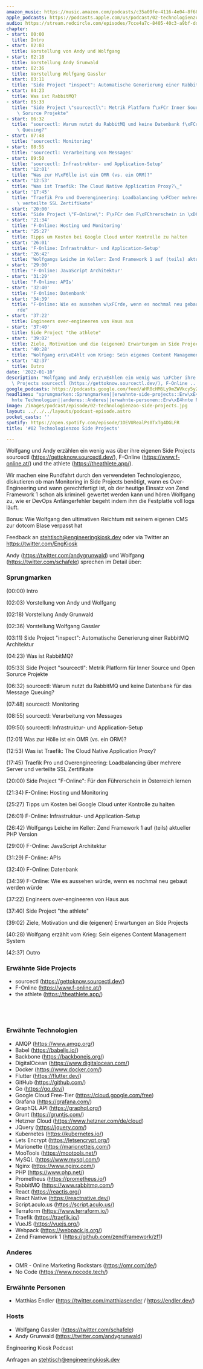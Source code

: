 ```yaml
---
amazon_music: https://music.amazon.com/podcasts/c35a09fe-4116-4e04-8f68-77d61b112e46/episodes/bd4e3f9d-4a06-4954-b5fe-63d7b71208aa/engineering-kiosk-02-technologienzoo-side-projects
apple_podcasts: https://podcasts.apple.com/us/podcast/02-technologienzoo-side-projects/id1603082924?i=1000547431502
audio: https://stream.redcircle.com/episodes/7cce4a7c-8405-40c3-a9bf-dd902f0a07d8/stream.mp3
chapter:
- start: 00:00
  title: Intro
- start: 02:03
  title: Vorstellung von Andy und Wolfgang
- start: 02:18
  title: Vorstellung Andy Grunwald
- start: 02:36
  title: Vorstellung Wolfgang Gassler
- start: 03:11
  title: 'Side Project "inspect": Automatische Generierung einer RabbitMQ Architektur'
- start: 04:23
  title: Was ist RabbitMQ?
- start: 05:33
  title: "Side Project \"sourcectl\": Metrik Platform f\xFCr Inner Source und Open\
    \ Sorurce Projekte"
- start: 06:32
  title: "sourcectl: Warum nutzt du RabbitMQ und keine Datenbank f\xFCr das Message\
    \ Queuing?"
- start: 07:48
  title: 'sourcectl: Monitoring'
- start: 08:55
  title: 'sourcectl: Verarbeitung von Messages'
- start: 09:50
  title: 'sourcectl: Infrastruktur- und Application-Setup'
- start: '12:01'
  title: "Was zur H\xF6lle ist ein OMR (vs. ein ORM)?"
- start: '12:53'
  title: "Was ist Traefik: The Cloud Native Application Proxy?\_"
- start: '17:45'
  title: "Traefik Pro und Overengineering: Loadbalancing \xFCber mehrere Server und\
    \ verteilte SSL Zertifikate"
- start: '20:00'
  title: "Side Project \"F-Online\": F\xFCr den F\xFChrerschein in \xD6sterreich lernen"
- start: '21:34'
  title: 'F-Online: Hosting und Monitoring'
- start: '25:27'
  title: Tipps um Kosten bei Google Cloud unter Kontrolle zu halten
- start: '26:01'
  title: 'F-Online: Infrastruktur- und Application-Setup'
- start: '26:42'
  title: 'Wolfgangs Leiche im Keller: Zend Framework 1 auf (teils) aktueller PHP Version'
- start: '29:00'
  title: 'F-Online: JavaScript Architektur'
- start: '31:29'
  title: 'F-Online: APIs'
- start: '32:40'
  title: 'F-Online: Datenbank'
- start: '34:39'
  title: "F-Online: Wie es aussehen w\xFCrde, wenn es nochmal neu gebaut werden w\xFC\
    rde"
- start: '37:22'
  title: Engineers over-engineeren von Haus aus
- start: '37:40'
  title: Side Project "the athlete"
- start: '39:02'
  title: Ziele, Motivation und die (eigenen) Erwartungen an Side Projects
- start: '40:28'
  title: "Wolfgang erz\xE4hlt vom Krieg: Sein eigenes Content Management System"
- start: '42:37'
  title: Outro
date: '2022-01-10'
description: "Wolfgang und Andy erz\xE4hlen ein wenig was \xFCber ihre eigenen Side\
  \ Projects sourcectl (https://gettoknow.sourcectl.dev/), F-Online ..."
google_podcasts: https://podcasts.google.com/feed/aHR0cHM6Ly9mZWVkcy5yZWRjaXJjbGUuY29tLzBlY2ZkZmQ3LWZkYTEtNGMzZC05NTE1LTQ3NjcyN2Y5ZGY1ZQ/episode/NTYxZjhlNmQtZTg2OS00MmIxLTg1MzYtMzE5ZTk1MDI5NGRh?sa=X&ved=0CAUQkfYCahcKEwi4xMSxj4L4AhUAAAAAHQAAAAAQNQ
headlines: "sprungmarken::Sprungmarken||erwahnte-side-projects::Erw\xE4hnte Side Projects||erwahnte-technologien::Erw\xE4\
  hnte Technologien||anderes::Anderes||erwahnte-personen::Erw\xE4hnte Personen||hosts::Hosts"
image: /images/podcast/episode/02-technologienzoo-side-projects.jpg
layout: ../../../layouts/podcast-episode.astro
pocket_casts: ''
spotify: https://open.spotify.com/episode/1OEVURealPs0TxTg4DGLFR
title: '#02 Technologienzoo Side Projects'

---
```


<p class="mb-6 text-base md:text-lg text-coolGray-500">Wolfgang und Andy erzählen ein wenig was über ihre eigenen Side Projects sourcectl (<a class="underline hover:no-underline" style="text-decoration-line: underline;"href="https://gettoknow.sourcectl.dev/" rel="nofollow">https://gettoknow.sourcectl.dev/</a>), F-Online (<a class="underline hover:no-underline" style="text-decoration-line: underline;"href="https://www.f-online.at/" rel="nofollow">https://www.f-online.at/</a>) und the athlete (<a class="underline hover:no-underline" style="text-decoration-line: underline;"href="https://theathlete.app/" rel="nofollow">https://theathlete.app/</a>).</p><p class="mb-6 text-base md:text-lg text-coolGray-500">Wir machen eine Rundfahrt durch den verwendeten Technologienzoo, diskutieren ob man Monitoring in Side Projects benötigt, wann es Over-Engineering und wann gerechtfertigt ist, ob der heutige Einsatz von Zend Framework 1 schon als kriminell gewertet werden kann und hören Wolfgang zu, wie er DevOps Anfängerfehler begeht indem ihm die Festplatte voll logs läuft.</p><p class="mb-6 text-base md:text-lg text-coolGray-500">Bonus: Wie Wolfgang den ultimativen Reichtum mit seinem eigenen CMS zur dotcom Blase verpasst hat</p><p class="mb-6 text-base md:text-lg text-coolGray-500">Feedback an <a class="underline hover:no-underline" style="text-decoration-line: underline;"href="mailto:stehtisch@engineeringkiosk.dev" rel="nofollow">stehtisch@engineeringkiosk.dev</a> oder via Twitter an <a class="underline hover:no-underline" style="text-decoration-line: underline;"href="https://twitter.com/EngKiosk" rel="nofollow">https://twitter.com/EngKiosk</a></p><p class="mb-6 text-base md:text-lg text-coolGray-500">Andy (<a class="underline hover:no-underline" style="text-decoration-line: underline;"href="https://twitter.com/andygrunwald" rel="nofollow">https://twitter.com/andygrunwald</a>) und Wolfgang (<a class="underline hover:no-underline" style="text-decoration-line: underline;"href="https://twitter.com/schafele" rel="nofollow">https://twitter.com/schafele</a>) sprechen im Detail über:</p><h3 class="mb-4 text-2xl md:text-3xl font-semibold text-coolGray-800" id=sprungmarken>Sprungmarken</h3><p class="mb-6 text-base md:text-lg text-coolGray-500">(00:00) Intro</p><p class="mb-6 text-base md:text-lg text-coolGray-500">(02:03) Vorstellung von Andy und Wolfgang</p><p class="mb-6 text-base md:text-lg text-coolGray-500">(02:18) Vorstellung Andy Grunwald</p><p class="mb-6 text-base md:text-lg text-coolGray-500">(02:36) Vorstellung Wolfgang Gassler</p><p class="mb-6 text-base md:text-lg text-coolGray-500">(03:11) Side Project &#34;inspect&#34;: Automatische Generierung einer RabbitMQ Architektur</p><p class="mb-6 text-base md:text-lg text-coolGray-500">(04:23) Was ist RabbitMQ?</p><p class="mb-6 text-base md:text-lg text-coolGray-500">(05:33) Side Project &#34;sourcectl&#34;: Metrik Platform für Inner Source und Open Sorurce Projekte</p><p class="mb-6 text-base md:text-lg text-coolGray-500">(06:32) sourcectl: Warum nutzt du RabbitMQ und keine Datenbank für das Message Queuing?</p><p class="mb-6 text-base md:text-lg text-coolGray-500">(07:48) sourcectl: Monitoring</p><p class="mb-6 text-base md:text-lg text-coolGray-500">(08:55) sourcectl: Verarbeitung von Messages</p><p class="mb-6 text-base md:text-lg text-coolGray-500">(09:50) sourcectl: Infrastruktur- und Application-Setup</p><p class="mb-6 text-base md:text-lg text-coolGray-500">(12:01) Was zur Hölle ist ein OMR (vs. ein ORM)?</p><p class="mb-6 text-base md:text-lg text-coolGray-500">(12:53) Was ist Traefik: The Cloud Native Application Proxy? </p><p class="mb-6 text-base md:text-lg text-coolGray-500">(17:45) Traefik Pro und Overengineering: Loadbalancing über mehrere Server und verteilte SSL Zertifikate</p><p class="mb-6 text-base md:text-lg text-coolGray-500">(20:00) Side Project &#34;F-Online&#34;: Für den Führerschein in Österreich lernen</p><p class="mb-6 text-base md:text-lg text-coolGray-500">(21:34) F-Online: Hosting und Monitoring</p><p class="mb-6 text-base md:text-lg text-coolGray-500">(25:27) Tipps um Kosten bei Google Cloud unter Kontrolle zu halten</p><p class="mb-6 text-base md:text-lg text-coolGray-500">(26:01) F-Online: Infrastruktur- und Application-Setup</p><p class="mb-6 text-base md:text-lg text-coolGray-500">(26:42) Wolfgangs Leiche im Keller: Zend Framework 1 auf (teils) aktueller PHP Version</p><p class="mb-6 text-base md:text-lg text-coolGray-500">(29:00) F-Online: JavaScript Architektur</p><p class="mb-6 text-base md:text-lg text-coolGray-500">(31:29) F-Online: APIs</p><p class="mb-6 text-base md:text-lg text-coolGray-500">(32:40) F-Online: Datenbank</p><p class="mb-6 text-base md:text-lg text-coolGray-500">(34:39) F-Online: Wie es aussehen würde, wenn es nochmal neu gebaut werden würde</p><p class="mb-6 text-base md:text-lg text-coolGray-500">(37:22) Engineers over-engineeren von Haus aus</p><p class="mb-6 text-base md:text-lg text-coolGray-500">(37:40) Side Project &#34;the athlete&#34;</p><p class="mb-6 text-base md:text-lg text-coolGray-500">(39:02) Ziele, Motivation und die (eigenen) Erwartungen an Side Projects</p><p class="mb-6 text-base md:text-lg text-coolGray-500">(40:28) Wolfgang erzählt vom Krieg: Sein eigenes Content Management System</p><p class="mb-6 text-base md:text-lg text-coolGray-500">(42:37) Outro</p><h3 class="mb-4 text-2xl md:text-3xl font-semibold text-coolGray-800" id=erwahnte-side-projects>Erwähnte Side Projects</h3><ul class="list-disc px-5 mb-6 md:px-5 text-base md:text-lg text-coolGray-500" style="list-style-type: disc;"><li class="mb-3">sourcectl (<a class="underline hover:no-underline" style="text-decoration-line: underline;"href="https://gettoknow.sourcectl.dev/" rel="nofollow">https://gettoknow.sourcectl.dev/</a>)</li><li class="mb-3">F-Online (<a class="underline hover:no-underline" style="text-decoration-line: underline;"href="https://www.f-online.at/" rel="nofollow">https://www.f-online.at/</a>)</li><li class="mb-3">the athlete (<a class="underline hover:no-underline" style="text-decoration-line: underline;"href="https://theathlete.app/" rel="nofollow">https://theathlete.app/</a>)</li></ul><h2><br></h2><h3 class="mb-4 text-2xl md:text-3xl font-semibold text-coolGray-800" id=erwahnte-technologien>Erwähnte Technologien</h3><ul class="list-disc px-5 mb-6 md:px-5 text-base md:text-lg text-coolGray-500" style="list-style-type: disc;"><li class="mb-3">AMQP (<a class="underline hover:no-underline" style="text-decoration-line: underline;"href="https://www.amqp.org/" rel="nofollow">https://www.amqp.org/</a>)</li><li class="mb-3">Babel (<a class="underline hover:no-underline" style="text-decoration-line: underline;"href="https://babeljs.io/" rel="nofollow">https://babeljs.io/</a>)</li><li class="mb-3">Backbone (<a class="underline hover:no-underline" style="text-decoration-line: underline;"href="https://backbonejs.org/" rel="nofollow">https://backbonejs.org/</a>)</li><li class="mb-3">DigitalOcean (<a class="underline hover:no-underline" style="text-decoration-line: underline;"href="https://www.digitalocean.com/" rel="nofollow">https://www.digitalocean.com/</a>)</li><li class="mb-3">Docker (<a class="underline hover:no-underline" style="text-decoration-line: underline;"href="https://www.docker.com/" rel="nofollow">https://www.docker.com/</a>)</li><li class="mb-3">Flutter (<a class="underline hover:no-underline" style="text-decoration-line: underline;"href="https://flutter.dev/" rel="nofollow">https://flutter.dev/</a>)</li><li class="mb-3">GitHub (<a class="underline hover:no-underline" style="text-decoration-line: underline;"href="https://github.com/" rel="nofollow">https://github.com/</a>)</li><li class="mb-3">Go (<a class="underline hover:no-underline" style="text-decoration-line: underline;"href="https://go.dev/" rel="nofollow">https://go.dev/</a>)</li><li class="mb-3">Google Cloud Free-Tier (<a class="underline hover:no-underline" style="text-decoration-line: underline;"href="https://cloud.google.com/free" rel="nofollow">https://cloud.google.com/free</a>)</li><li class="mb-3">Grafana (<a class="underline hover:no-underline" style="text-decoration-line: underline;"href="https://grafana.com/" rel="nofollow">https://grafana.com/</a>)</li><li class="mb-3">GraphQL API (<a class="underline hover:no-underline" style="text-decoration-line: underline;"href="https://graphql.org/" rel="nofollow">https://graphql.org/</a>)</li><li class="mb-3">Grunt (<a class="underline hover:no-underline" style="text-decoration-line: underline;"href="https://gruntjs.com/" rel="nofollow">https://gruntjs.com/</a>)</li><li class="mb-3">Hetzner Cloud (<a class="underline hover:no-underline" style="text-decoration-line: underline;"href="https://www.hetzner.com/de/cloud" rel="nofollow">https://www.hetzner.com/de/cloud</a>)</li><li class="mb-3">JQuery (<a class="underline hover:no-underline" style="text-decoration-line: underline;"href="https://jquery.com/" rel="nofollow">https://jquery.com/</a>)</li><li class="mb-3">Kubernetes (<a class="underline hover:no-underline" style="text-decoration-line: underline;"href="https://kubernetes.io/" rel="nofollow">https://kubernetes.io/</a>)</li><li class="mb-3">Lets Encrypt (<a class="underline hover:no-underline" style="text-decoration-line: underline;"href="https://letsencrypt.org/" rel="nofollow">https://letsencrypt.org/</a>)</li><li class="mb-3">Marionette (<a class="underline hover:no-underline" style="text-decoration-line: underline;"href="https://marionettejs.com/" rel="nofollow">https://marionettejs.com/</a>)</li><li class="mb-3">MooTools (<a class="underline hover:no-underline" style="text-decoration-line: underline;"href="https://mootools.net/" rel="nofollow">https://mootools.net/</a>)</li><li class="mb-3">MySQL (<a class="underline hover:no-underline" style="text-decoration-line: underline;"href="https://www.mysql.com/" rel="nofollow">https://www.mysql.com/</a>)</li><li class="mb-3">Nginx (<a class="underline hover:no-underline" style="text-decoration-line: underline;"href="https://www.nginx.com/" rel="nofollow">https://www.nginx.com/</a>)</li><li class="mb-3">PHP (<a class="underline hover:no-underline" style="text-decoration-line: underline;"href="https://www.php.net/" rel="nofollow">https://www.php.net/</a>)</li><li class="mb-3">Prometheus (<a class="underline hover:no-underline" style="text-decoration-line: underline;"href="https://prometheus.io/" rel="nofollow">https://prometheus.io/</a>)</li><li class="mb-3">RabbitMQ (<a class="underline hover:no-underline" style="text-decoration-line: underline;"href="https://www.rabbitmq.com/" rel="nofollow">https://www.rabbitmq.com/</a>)</li><li class="mb-3">React (<a class="underline hover:no-underline" style="text-decoration-line: underline;"href="https://reactjs.org/" rel="nofollow">https://reactjs.org/</a>)</li><li class="mb-3">React Native (<a class="underline hover:no-underline" style="text-decoration-line: underline;"href="https://reactnative.dev/" rel="nofollow">https://reactnative.dev/</a>)</li><li class="mb-3">Script.aculo.us (<a class="underline hover:no-underline" style="text-decoration-line: underline;"href="https://script.aculo.us/" rel="nofollow">https://script.aculo.us/</a>)</li><li class="mb-3">Terraform (<a class="underline hover:no-underline" style="text-decoration-line: underline;"href="https://www.terraform.io/" rel="nofollow">https://www.terraform.io/</a>)</li><li class="mb-3">Traefik (<a class="underline hover:no-underline" style="text-decoration-line: underline;"href="https://traefik.io/" rel="nofollow">https://traefik.io/</a>)</li><li class="mb-3">VueJS (<a class="underline hover:no-underline" style="text-decoration-line: underline;"href="https://vuejs.org/" rel="nofollow">https://vuejs.org/</a>)</li><li class="mb-3">Webpack (<a class="underline hover:no-underline" style="text-decoration-line: underline;"href="https://webpack.js.org/" rel="nofollow">https://webpack.js.org/</a>)</li><li class="mb-3">Zend Framework 1 (<a class="underline hover:no-underline" style="text-decoration-line: underline;"href="https://github.com/zendframework/zf1" rel="nofollow">https://github.com/zendframework/zf1</a>)</li></ul><h3 class="mb-4 text-2xl md:text-3xl font-semibold text-coolGray-800" id=anderes>Anderes</h3><ul class="list-disc px-5 mb-6 md:px-5 text-base md:text-lg text-coolGray-500" style="list-style-type: disc;"><li class="mb-3">OMR - Online Marketing Rockstars (<a class="underline hover:no-underline" style="text-decoration-line: underline;"href="https://omr.com/de/" rel="nofollow">https://omr.com/de/</a>)</li><li class="mb-3">No Code (<a class="underline hover:no-underline" style="text-decoration-line: underline;"href="https://www.nocode.tech/" rel="nofollow">https://www.nocode.tech/</a>)</li></ul><h3 class="mb-4 text-2xl md:text-3xl font-semibold text-coolGray-800" id=erwahnte-personen>Erwähnte Personen</h3><ul class="list-disc px-5 mb-6 md:px-5 text-base md:text-lg text-coolGray-500" style="list-style-type: disc;"><li class="mb-3">Matthias Endler (<a class="underline hover:no-underline" style="text-decoration-line: underline;"href="https://twitter.com/matthiasendler" rel="nofollow">https://twitter.com/matthiasendler</a> / <a class="underline hover:no-underline" style="text-decoration-line: underline;"href="https://endler.dev/" rel="nofollow">https://endler.dev/</a>)</li></ul><h3 class="mb-4 text-2xl md:text-3xl font-semibold text-coolGray-800" id=hosts>Hosts</h3><ul class="list-disc px-5 mb-6 md:px-5 text-base md:text-lg text-coolGray-500" style="list-style-type: disc;"><li class="mb-3">Wolfgang Gassler (<a class="underline hover:no-underline" style="text-decoration-line: underline;"href="https://twitter.com/schafele" rel="nofollow">https://twitter.com/schafele</a>)</li><li class="mb-3">Andy Grunwald (<a class="underline hover:no-underline" style="text-decoration-line: underline;"href="https://twitter.com/andygrunwald" rel="nofollow">https://twitter.com/andygrunwald</a>)</li></ul><p class="mb-6 text-base md:text-lg text-coolGray-500">Engineering Kiosk Podcast</p><p class="mb-6 text-base md:text-lg text-coolGray-500">Anfragen an <a class="underline hover:no-underline" style="text-decoration-line: underline;"href="mailto:stehtisch@engineeringkiosk.dev" rel="nofollow">stehtisch@engineeringkiosk.dev</a></p>